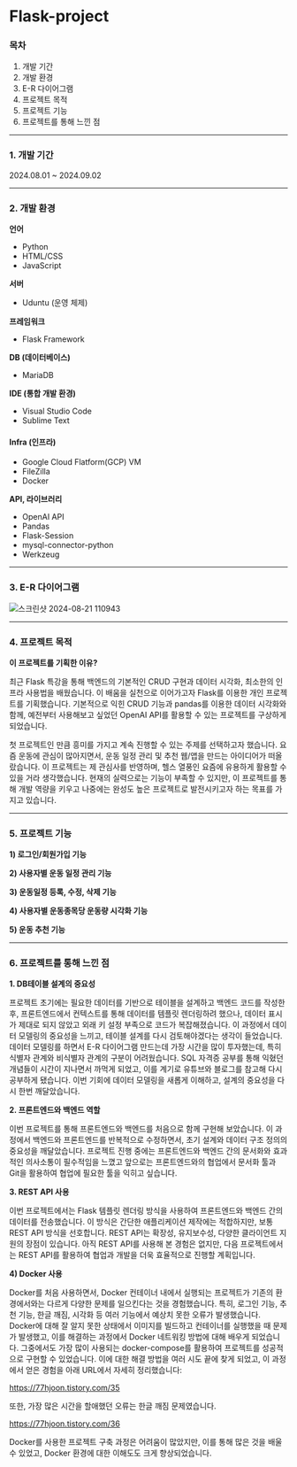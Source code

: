 # Flask-project
### **목차**

1.  개발 기간
2.  개발 환경
3.  E-R 다이어그램
4.  프로젝트 목적
5.  프로젝트 기능
6.  프로젝트를 통해 느낀 점

---

### **1\. 개발 기간**

2024.08.01 ~ 2024.09.02

---

### **2\. 개발 환경**

**언어**

-   Python
-   HTML/CSS
-   JavaScript

**서버**

-   Uduntu (운영 체제)

**프레임워크**

-   Flask Framework

**DB (데이터베이스)**

-   MariaDB

**IDE (통합 개발 환경)**

-   Visual Studio Code
-   Sublime Text

#### **Infra (인프라)**

-   Google Cloud Flatform(GCP) VM
-   FileZilla
-   Docker

**API, 라이브러리**

-   OpenAI API
-   Pandas
-   Flask-Session
-   mysql-connector-python
-   Werkzeug

---

### **3\. E-R 다이어그램**

![스크린샷 2024-08-21 110943](https://github.com/user-attachments/assets/d1a5c16a-fbec-4141-b223-bb299922c6a5)

---

### **4\. 프로젝트 목적**

**이 프로젝트를 기획한 이유?**

최근 Flask 특강을 통해 백엔드의 기본적인 CRUD 구현과 데이터 시각화, 최소한의 인프라 사용법을 배웠습니다. 이 배움을 실천으로 이어가고자 Flask를 이용한 개인 프로젝트를 기획했습니다. 기본적으로 익힌 CRUD 기능과 pandas를 이용한 데이터 시각화와 함께, 예전부터 사용해보고 싶었던 OpenAI API를 활용할 수 있는 프로젝트를 구상하게 되었습니다.

첫 프로젝트인 만큼 흥미를 가지고 계속 진행할 수 있는 주제를 선택하고자 했습니다. 요즘 운동에 관심이 많아지면서, 운동 일정 관리 및 추천 웹/앱을 만드는 아이디어가 떠올랐습니다. 이 프로젝트는 제 관심사를 반영하며, 헬스 열풍인 요즘에 유용하게 활용할 수 있을 거라 생각했습니다. 현재의 실력으로는 기능이 부족할 수 있지만, 이 프로젝트를 통해 개발 역량을 키우고 나중에는 완성도 높은 프로젝트로 발전시키고자 하는 목표를 가지고 있습니다.

---

### **5\. 프로젝트 기능**

**1) 로그인/회원가입 기능**

**2) 사용자별 운동 일정 관리 기능**

**3) 운동일정 등록, 수정, 삭제 기능**

**4) 사용자별 운동종목당 운동량 시각화 기능**

**5) 운동 추천 기능**

---

### **6\. 프로젝트를 통해 느낀 점**

**1\. DB테이블 설계의 중요성**

프로젝트 초기에는 필요한 데이터를 기반으로 테이블을 설계하고 백엔드 코드를 작성한 후, 프론트엔드에서 컨텍스트를 통해 데이터를 템플릿 렌더링하려 했으나, 데이터 표시가 제대로 되지 않았고 외래 키 설정 부족으로 코드가 복잡해졌습니다. 이 과정에서 데이터 모델링의 중요성을 느끼고, 테이블 설계를 다시 검토해야겠다는 생각이 들었습니다. 데이터 모델링를 하면서 E-R 다이어그램 만드는데 가장 시간을 많이 투자했는데, 특히 식별자 관계와 비식별자 관계의 구분이 어려웠습니다. SQL 자격증 공부를 통해 익혔던 개념들이 시간이 지나면서 까먹게 되었고, 이를 계기로 유튜브와 블로그를 참고해 다시 공부하게 됐습니다. 이번 기회에 데이터 모델링을 새롭게 이해하고, 설계의 중요성을 다시 한번 깨달았습니다.

**2\. 프론트엔드와 백엔드 역할**

이번 프로젝트를 통해 프론트엔드와 백엔드를 처음으로 함께 구현해 보았습니다. 이 과정에서 백엔드와 프론트엔드를 반복적으로 수정하면서, 초기 설계와 데이터 구조 정의의 중요성을 깨달았습니다. 프로젝트 진행 중에는 프론트엔드와 백엔드 간의 문서화와 효과적인 의사소통이 필수적임을 느꼈고 앞으로는 프론트엔드와의 협업에서 문서화 툴과 Git을 활용하여 협업에 필요한 툴을 익히고 싶습니다.

**3\. REST API 사용**

이번 프로젝트에서는 Flask 템플릿 렌더링 방식을 사용하여 프론트엔드와 백엔드 간의 데이터를 전송했습니다. 이 방식은 간단한 애플리케이션 제작에는 적합하지만, 보통 REST API 방식을 선호합니다. REST API는 확장성, 유지보수성, 다양한 클라이언트 지원의 장점이 있습니다. 아직 REST API를 사용해 본 경험은 없지만, 다음 프로젝트에서는 REST API를 활용하여 협업과 개발을 더욱 효율적으로 진행할 계획입니다.

**4) Docker 사용**

Docker를 처음 사용하면서, Docker 컨테이너 내에서 실행되는 프로젝트가 기존의 환경에서와는 다르게 다양한 문제를 일으킨다는 것을 경험했습니다. 특히, 로그인 기능, 추천 기능, 한글 깨짐, 시각화 등 여러 기능에서 예상치 못한 오류가 발생했습니다. Docker에 대해 잘 알지 못한 상태에서 이미지를 빌드하고 컨테이너를 실행했을 때 문제가 발생했고, 이를 해결하는 과정에서 Docker 네트워킹 방법에 대해 배우게 되었습니다. 그중에서도 가장 많이 사용되는 docker-compose를 활용하여 프로젝트를 성공적으로 구현할 수 있었습니다. 이에 대한 해결 방법을 여러 시도 끝에 찾게 되었고, 이 과정에서 얻은 경험을 아래 URL에서 자세히 정리했습니다:

https://77hjoon.tistory.com/35

또한, 가장 많은 시간을 할애했던 오류는 한글 깨짐 문제였습니다.

https://77hjoon.tistory.com/36

Docker를 사용한 프로젝트 구축 과정은 어려움이 많았지만, 이를 통해 많은 것을 배울 수 있었고, Docker 환경에 대한 이해도도 크게 향상되었습니다.


